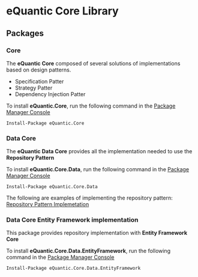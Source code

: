 # eQuantic Core Library

## Packages

### Core

The **eQuantic Core** composed of several solutions of implementations based on design patterns.

  * Specification Patter
  * Strategy Patter
  * Dependency Injection Patter

To install **eQuantic.Core**, run the following command in the [Package Manager Console](https://docs.nuget.org/docs/start-here/using-the-package-manager-console)
```dos
Install-Package eQuantic.Core
```

### Data Core

The **eQuantic Data Core** provides all the implementation needed to use the **Repository Pattern**

To install **eQuantic.Core.Data**, run the following command in the [Package Manager Console](https://docs.nuget.org/docs/start-here/using-the-package-manager-console)
```dos
Install-Package eQuantic.Core.Data
```

The following are examples of implementing the repository pattern:
[Repository Pattern Implemetation](Repository.md)

### Data Core Entity Framework implementation

This package provides repository implementation with **Entity Framework Core**

To install **eQuantic.Core.Data.EntityFramework**, run the following command in the [Package Manager Console](https://docs.nuget.org/docs/start-here/using-the-package-manager-console)
```dos
Install-Package eQuantic.Core.Data.EntityFramework
```